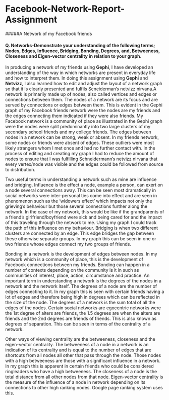Facebook-Network-Report-Assignment
==================================

#####A Network of my Facebook friends

#### Q. Networks-Demonstrate your understanding of the following terms; Nodes, Edges, Influence, Bridging, Bonding, Degrees, and, Betweeness, Closeness and Eigen-vector centrality in relation to your graph.


In producing a network of my friends using **Gephi**, I have developed an understanding of the way in which networks are present in everyday life and how to interpret them. In doing this assignment using **Gephi** and **Netvizz**, I also learned how to edit and adjust the layout of a network graph so that it is clearly presented and fulfils Scneiderman’s netvizz nirvana.A network is primarily made up of nodes, also called vertices and edges or connections between them. The nodes of a network are its focus and are served by connections or edges between them. This is evident in the Gephi graph of my Facebook friends network were the nodes are my friends and the edges connecting them indicated if they were also friends. My Facebook network is a community of place as illustrated in the Gephi graph were the nodes were split predominantly into two large clusters of my secondary school friends and my college friends. The edges between nodes in a network can be strong, weak or absent. In my friends network, some nodes or friends were absent of edges. These outliers were most likely strangers whom I met once and had no further contact with. In the process of editing and creating my graph I had to reduce the amount of nodes to ensure that I was fulfilling Schneidermann’s netvizz nirvana that every vertex/node was visible and the edges could be followed from source to distribution.

Two useful terms in understanding a network such as mine are influence and bridging. Influence is the effect a node, example a person, can exert on a node several connections away. This can be seen most dramatically in social networks were inter-personal ties come into effect and are seen in phenomenon such as the ‘widowers effect’ which impacts not only the grieving’s behaviour but those several connections further along the network. In the case of my network, this would be like if the grandparents of a friend’s girlfriend/boyfriend were sick and being cared for and the impact of this traveling through the network to me. Using my graph I could track the path of this influence on my behaviour. Bridging is when two different clusters are connected by an edge. This edge bridges the gap between these otherwise separate groups. In my graph this can be seen in one or two friends whose edges connect my two groups of friends.

Bonding in a network is the development of edges between nodes. In my network which is a community of place, this is the development of Facebook connections between my friends. Bonding can happen in a number of contexts depending on the community is it in such as communities of interest, place, action, circumstance and practice. An important term in understanding a network is the degrees of the nodes in a network and the network itself. The degrees of a node are the number of edges connecting to it. In my graph this is seen with certain friends having a lot of edges and therefore being high in degrees which can be reflected in the size of the node. The degrees of a network is the sum total of all the edges of the nodes. Certain social networks are egocentric networks were the 1st degree of alters are friends, the 1.5 degrees are when the alters are friends and the 2nd degrees are friends of friends. This is also known as degrees of separation. This can be seen in terms of the centrality of a network. 

Other ways of viewing centrality are the betweeness, closeness and the eigen-vector centrality. The betweeness of a node in a network is an indication of its centrality and is equal to the number of edges that are shortcuts from all nodes all other that pass through the node. Those nodes with a high betweeness are those with a significant influence in a network. In my graph this is apparent in certain friends who could be considered ringleaders who have a high betweeness. The closeness of a node is the total distance from all other nodes from that node. Eigen-vector centrality is the measure of the influence of a node in network depending on its connections to other high ranking nodes. Google page ranking system uses this.
